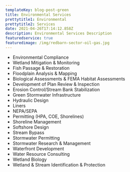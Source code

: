 ```yaml
---
templateKey: blog-post-green
title: Environmental Services
prettytitle1: Environmental
prettytitle2: Services
date: 2021-04-26T17:14:12.858Z
description: Environmental Services Description
featuredservice: true
featuredimage: /img/redbarn-sector-oil-gas.jpg
---
```

* Environmental Compliance
* Wetland Mitigation & Monitoring
* Fish Passage & Restoration
* Floodplain Analysis & Mapping
* Biological Assessments & FEMA Habitat Assessments
* Development of Plan Review & Inspection 
* Erosion Control/Stream Bank Stabilization
* Green Stormwater Infrastructure
* Hydraulic Design
* Liners
* NEPA/SEPA
* Permitting (HPA, COE, Shorelines)
* Shoreline Management
* Softshore Design
* Stream Bypass
* Stormwater Permitting
* Stormwater Research & Management
* Waterfront Development
* Water Resource Consulting
* Wetland Biology
* Wetland & Stream Identification & Protection
